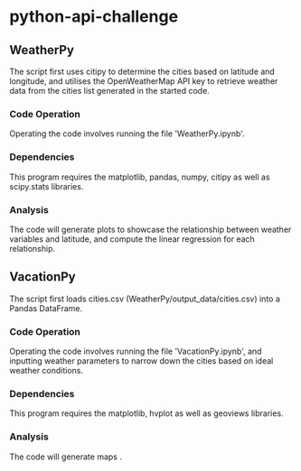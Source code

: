 # python-api-challenge

## WeatherPy
The script first uses citipy to determine the cities based on latitude and longitude, and utilises the OpenWeatherMap API key to retrieve weather data from the cities list generated in the started code.

### Code Operation
Operating the code involves running the file 'WeatherPy.ipynb'.


### Dependencies
This program requires the matplotlib, pandas, numpy, citipy as well as scipy.stats libraries.

### Analysis
The code will generate plots to showcase the relationship between weather variables and latitude, and compute the linear regression for each relationship.
        

## VacationPy
The script first loads cities.csv (WeatherPy/output_data/cities.csv) into a Pandas DataFrame.

### Code Operation
Operating the code involves running the file 'VacationPy.ipynb', and inputting weather parameters to narrow down the cities based on ideal weather conditions.


### Dependencies
This program requires the matplotlib, hvplot as well as geoviews libraries.

### Analysis
The code will generate maps .          
           
